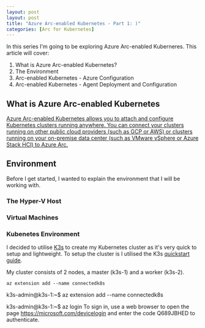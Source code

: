 ```yaml
---
layout: post
layout: post
title: "Azure Arc-enabled Kubernetes - Part 1: )"
categories: [Arc for Kubernetes]
---
```


In this series I'm going to be exploring Azure Arc-enabled Kuberneres. This article will cover: 
1. What is Azure Arc-enabled Kubernetes?
2. The Environment
3. Arc-enabled Kubernetes - Azure Configuration
4. Arc-enabled Kubernetes - Agent Deployment and Configuration


## What is Azure Arc-enabled Kubernetes

[Azure Arc-enabled Kubernetes allows you to attach and configure Kubernetes clusters running anywhere. You can connect your clusters running on other public cloud providers (such as GCP or AWS) or clusters running on your on-premise data center (such as VMware vSphere or Azure Stack HCI) to Azure Arc.](https://docs.microsoft.com/en-us/azure/azure-arc/kubernetes/overview)

## Environment

Before I get started, I wanted to explain the environment that I will be working with.

### The Hyper-V Host

### Virtual Machines

### Kubenetes Environment

I decided to utilise [K3s](https://k3s.io/) to create my Kubernetes cluster as it's very quick to setup and lightweight. To setup the cluster is I utilised the K3s [quickstart guide](https://rancher.com/docs/k3s/latest/en/quick-start/).

My cluster consists of 2 nodes, a master (k3s-1) and a worker (k3s-2).



```
az extension add --name connectedk8s
```

k3s-admin@k3s-1:~$ az extension add --name connectedk8s

k3s-admin@k3s-1:~$ az login
To sign in, use a web browser to open the page https://microsoft.com/devicelogin and enter the code Q689JBHED to authenticate.

